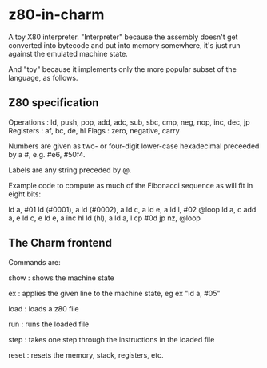 # z80-in-charm

A toy X80 interpreter. "Interpreter" because the assembly doesn't get converted into bytecode and put into memory somewhere, it's just run against the emulated machine state.

And "toy" because it implements only the more popular subset of the language, as follows.

## Z80 specification

Operations : ld, push, pop, add, adc, sub, sbc, cmp, neg, nop, inc, dec, jp
Registers : af, bc, de, hl
Flags : zero, negative, carry

Numbers are given as two- or four-digit lower-case hexadecimal preceeded by a #, e.g. #e6, #50f4.

Labels are any string preceded by @.

Example code to compute as much of the Fibonacci sequence as will fit in eight bits:

ld a, #01
ld (#0001), a
ld (#0002), a
ld c, a
ld e, a
ld l, #02
@loop
ld a, c
add a, e
ld c, e
ld e, a
inc hl
ld (hl), a
ld a, l
cp #0d
jp nz, @loop

## The Charm frontend

Commands are:

show : shows the machine state

ex <string> : applies the given line to the machine state, eg ex "ld a, #05"

load <filename> : loads a z80 file

run : runs the loaded file

step : takes one step through the instructions in the loaded file

reset : resets the memory, stack, registers, etc.
